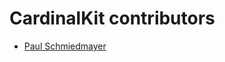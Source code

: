 <!--

This source file is part of the CardinalKit open-source project

SPDX-FileCopyrightText: 2022 Stanford University and the project authors (see CONTRIBUTORS.md)

SPDX-License-Identifier: MIT
   
-->

CardinalKit contributors
====================

* [Paul Schmiedmayer](https://github.com/PSchmiedmayer)
